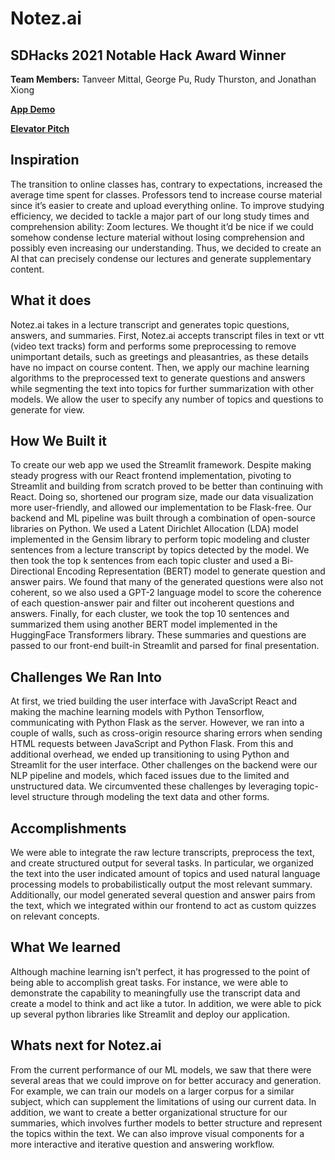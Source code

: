 # Notez.ai
## SDHacks 2021 Notable Hack Award Winner
**Team Members:** Tanveer Mittal, George Pu, Rudy Thurston, and Jonathan Xiong

[**App Demo**](https://youtu.be/bXeEiYyqSSU)

[**Elevator Pitch**](https://youtu.be/sqAoBTxJLAM)

## Inspiration
The transition to online classes has, contrary to expectations, increased the average time spent for classes. Professors tend to increase course material since it’s easier to create and upload everything online. To improve studying efficiency, we decided to tackle a major part of our long study times and comprehension ability: Zoom lectures. We thought it’d be nice if we could somehow condense lecture material without losing comprehension and possibly even increasing our understanding. Thus, we decided to create an AI that can precisely condense our lectures and generate supplementary content.

## What it does
Notez.ai takes in a lecture transcript and generates topic questions, answers, and summaries. First, Notez.ai accepts transcript files in text or vtt (video text tracks) form and performs some preprocessing to remove unimportant details, such as greetings and pleasantries, as these details have no impact on course content. Then, we apply our machine learning algorithms to the preprocessed text to generate questions and answers while segmenting the text into topics for further summarization with other models. We allow the user to specify any number of topics and questions to generate for view.

## How We Built it
To create our web app we used the Streamlit framework. Despite making steady progress with our React frontend implementation, pivoting to Streamlit and building from scratch proved to be better than continuing with React. Doing so, shortened our program size, made our data visualization more user-friendly, and allowed our implementation to be Flask-free. Our backend and ML pipeline was built through a combination of open-source libraries on Python. We used a Latent Dirichlet Allocation (LDA) model implemented in the Gensim library to perform topic modeling and cluster sentences from a lecture transcript by topics detected by the model. We then took the top k sentences from each topic cluster and used a Bi-Directional Encoding Representation (BERT) model to generate question and answer pairs. We found that many of the generated questions were also not coherent, so we also used a GPT-2 language model to score the coherence of each question-answer pair and filter out incoherent questions and answers. Finally, for each cluster, we took the top 10 sentences and summarized them using another BERT model implemented in the HuggingFace Transformers library. These summaries and questions are passed to our front-end built-in Streamlit and parsed for final presentation.

## Challenges We Ran Into
At first, we tried building the user interface with JavaScript React and making the machine learning models with Python Tensorflow, communicating with Python Flask as the server. However, we ran into a couple of walls, such as cross-origin resource sharing errors when sending HTML requests between JavaScript and Python Flask. From this and additional overhead, we ended up transitioning to using Python and Streamlit for the user interface. Other challenges on the backend were our NLP pipeline and models, which faced issues due to the limited and unstructured data. We circumvented these challenges by leveraging topic-level structure through modeling the text data and other forms. 

## Accomplishments
We were able to integrate the raw lecture transcripts, preprocess the text, and create structured output for several tasks. In particular, we organized the text into the user indicated amount of topics and used natural language processing models to probabilistically output the most relevant summary. Additionally, our model generated several question and answer pairs from the text, which we integrated within our frontend to act as custom quizzes on relevant concepts.

## What We learned
Although machine learning isn’t perfect, it has progressed to the point of being able to accomplish great tasks. For instance, we were able to demonstrate the capability to meaningfully use the transcript data and create a model to think and act like a tutor. In addition, we were able to pick up several python libraries like Streamlit and deploy our application.

## Whats next for Notez.ai
From the current performance of our ML models, we saw that there were several areas that we could improve on for better accuracy and generation. For example, we can train our models on a larger corpus for a similar subject, which can supplement the limitations of using our current data. In addition, we want to create a better organizational structure for our summaries, which involves further models to better structure and represent the topics within the text. We can also improve visual components for a more interactive and iterative question and answering workflow. 
